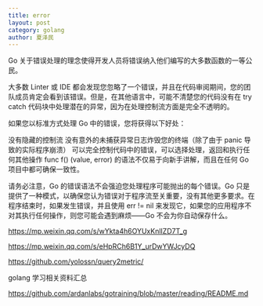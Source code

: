 ```yaml
---
title: error
layout: post
category: golang
author: 夏泽民
---
```

Go 关于错误处理的理念使得开发人员将错误纳入他们编写的大多数函数的一等公民。

大多数 Linter 或 IDE 都会发现您忽略了一个错误，并且在代码审阅期间，您的团队成员肯定会看到该错误。但是，在其他语言中，可能不清楚您的代码没有在 try catch 代码块中处理潜在的异常，因为在处理控制流方面是完全不透明的。

如果您以标准方式处理 Go 中的错误，您将获得以下好处：

没有隐藏的控制流
没有意外的未捕获异常日志炸毁您的终端（除了由于 panic 导致的实际程序崩溃）
可以完全控制代码中的错误，可以选择处理，返回和执行任何其他操作
func f() (value, error) 的语法不仅易于向新手讲解，而且在任何 Go 项目中都可确保一致性。

请务必注意，Go 的错误语法不会强迫您处理程序可能抛出的每个错误。Go 只是提供了一种模式，以确保您认为错误对于程序流至关重要，没有其他更多要求。在程序结束时，如果发生错误，并且使用 err != nil 来发现它，如果您的应用程序不对其执行任何操作，则您可能会遇到麻烦——Go 不会为你自动保存什么。

<!-- more -->
https://mp.weixin.qq.com/s/wYkta4h6OYUxKnlIZD7T_g

https://mp.weixin.qq.com/s/eHpRCh6B1Y_urDwYWJcyDQ

https://github.com/yolossn/query2metric/

golang 学习相关资料汇总

https://github.com/ardanlabs/gotraining/blob/master/reading/README.md


